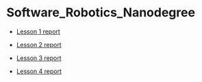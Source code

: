 # Software_Robotics_Nanodegree

* [Lesson 1 report](https://github.com/FortinoDiVinci/Software_Robotics_Nanodegree/blob/master/report_lesson1.md)

* [Lesson 2 report](https://github.com/FortinoDiVinci/Software_Robotics_Nanodegree/blob/master/report_lesson2.md)

* [Lesson 3 report](https://github.com/FortinoDiVinci/Software_Robotics_Nanodegree/blob/master/report_lesson3.md)

* [Lesson 4 report](https://github.com/FortinoDiVinci/Software_Robotics_Nanodegree/blob/master/report_lesson4.md)